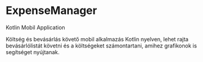 # ExpenseManager
 Kotlin Mobil Application

Költség és bevásárlás követő mobil alkalmazás Kotlin nyelven, lehet rajta bevásárlólistát követni és a költségeket számontartani, amihez grafikonok is segítséget nyújtanak.

